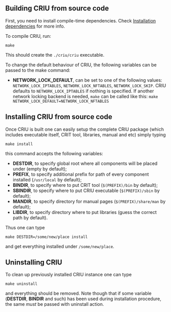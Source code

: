 ## Building CRIU from source code

First, you need to install compile-time dependencies. Check [Installation dependencies](https://criu.org/Installation#Dependencies) for more info.

To compile CRIU, run:
```
make
```
This should create the `./criu/criu` executable.

To change the default behaviour of CRIU, the following variables can be passed
to the make command:

 * **NETWORK_LOCK_DEFAULT**, can be set to one of the following
   values: `NETWORK_LOCK_IPTABLES`, `NETWORK_LOCK_NFTABLES`,
   `NETWORK_LOCK_SKIP`. CRIU defaults to `NETWORK_LOCK_IPTABLES`
   if nothing is specified. If another network locking backend is
   needed, `make` can be called like this:
   `make NETWORK_LOCK_DEFAULT=NETWORK_LOCK_NFTABLES`

## Installing CRIU from source code

Once CRIU is built one can easily setup the complete CRIU package
(which includes executable itself, CRIT tool, libraries, manual
and etc) simply typing

    make install

this command accepts the following variables:

 * **DESTDIR**, to specify global root where all components will be placed under (empty by default);
 * **PREFIX**, to specify additional prefix for path of every component installed (`/usr/local` by default);
 * **BINDIR**, to specify where to put CRIT tool (`$(PREFIX)/bin` by default);
 * **SBINDIR**, to specify where to put CRIU executable (`$(PREFIX)/sbin` by default);
 * **MANDIR**, to specify directory for manual pages (`$(PREFIX)/share/man` by default);
 * **LIBDIR**, to specify directory where to put libraries (guess the correct path  by default).

Thus one can type

    make DESTDIR=/some/new/place install

and get everything installed under `/some/new/place`.

## Uninstalling CRIU

To clean up previously installed CRIU instance one can type

    make uninstall

and everything should be removed. Note though that if some variable (**DESTDIR**, **BINDIR**
and such) has been used during installation procedure, the same *must* be passed with
uninstall action.
